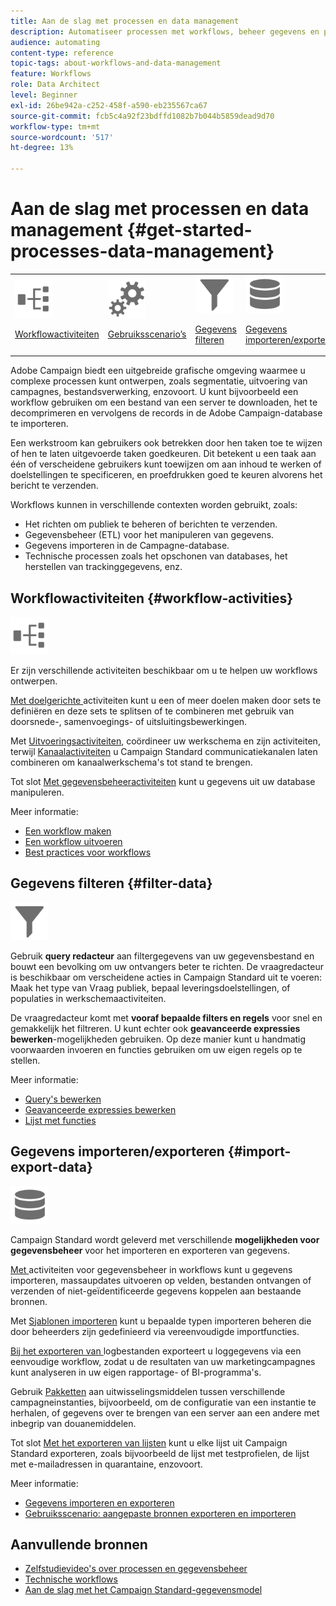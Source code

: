 ```yaml
---
title: Aan de slag met processen en data management
description: Automatiseer processen met workflows, beheer gegevens en publiek, verzend berichten, en meer.
audience: automating
content-type: reference
topic-tags: about-workflows-and-data-management
feature: Workflows
role: Data Architect
level: Beginner
exl-id: 26be942a-c252-458f-a590-eb235567ca67
source-git-commit: fcb5c4a92f23bdffd1082b7b044b5859dead9d70
workflow-type: tm+mt
source-wordcount: '517'
ht-degree: 13%

---
```


# Aan de slag met processen en data management {#get-started-processes-data-management}

<table>
<tr>
<td><img src="assets/do-not-localize/icon_workflows.svg" width="60px"><p><a href="#workflow-activities">Workflowactiviteiten</a></p></td><td><img src="assets/do-not-localize/icon_activities.svg" width="60px"><p><a href="../../automating/using/workflow-created-query-with-complement.md">Gebruiksscenario’s</a></p></td><td><img src="assets/do-not-localize/icon_filter.svg" width="60px"><p><a href="#filter-data">Gegevens filteren</a></p></td>
<td><img src="assets/do-not-localize/icon_manage.svg" width="60px"><p><a href="#import-export-data">Gegevens importeren/exporteren</a></p></td></tr>
</table>

Adobe Campaign biedt een uitgebreide grafische omgeving waarmee u complexe processen kunt ontwerpen, zoals segmentatie, uitvoering van campagnes, bestandsverwerking, enzovoort. U kunt bijvoorbeeld een workflow gebruiken om een bestand van een server te downloaden, het te decomprimeren en vervolgens de records in de Adobe Campaign-database te importeren.

Een werkstroom kan gebruikers ook betrekken door hen taken toe te wijzen of hen te laten uitgevoerde taken goedkeuren. Dit betekent u een taak aan één of verscheidene gebruikers kunt toewijzen om aan inhoud te werken of doelstellingen te specificeren, en proefdrukken goed te keuren alvorens het bericht te verzenden.

Workflows kunnen in verschillende contexten worden gebruikt, zoals:

* Het richten om publiek te beheren of berichten te verzenden.
* Gegevensbeheer (ETL) voor het manipuleren van gegevens.
* Gegevens importeren in de Campagne-database.
* Technische processen zoals het opschonen van databases, het herstellen van trackinggegevens, enz.

## Workflowactiviteiten {#workflow-activities}

<img src="assets/do-not-localize/icon_workflows.svg" width="60px">

Er zijn verschillende activiteiten beschikbaar om u te helpen uw workflows ontwerpen.

[Met doelgerichte ](../../automating/using/about-targeting-activities.md) activiteiten kunt u een of meer doelen maken door sets te definiëren en deze sets te splitsen of te combineren met gebruik van doorsnede-, samenvoegings- of uitsluitingsbewerkingen.

Met [Uitvoeringsactiviteiten](../../automating/using/about-execution-activities.md), coördineer uw werkschema en zijn activiteiten, terwijl [Kanaalactiviteiten](../../automating/using/about-channel-activities.md) u Campaign Standard communicatiekanalen laten combineren om kanaalwerkschema&#39;s tot stand te brengen.

Tot slot [Met gegevensbeheeractiviteiten](../../automating/using/about-data-management-activities.md) kunt u gegevens uit uw database manipuleren.

Meer informatie:

* [Een workflow maken](../../automating/using/building-a-workflow.md)
* [Een workflow uitvoeren](../../automating/using/about-workflow-execution.md)
* [Best practices voor workflows](../../automating/using/best-practices-workflows.md)

## Gegevens filteren {#filter-data}

<img src="assets/do-not-localize/icon_filter.svg" width="60px">

Gebruik **query redacteur** aan filtergegevens van uw gegevensbestand en bouwt een bevolking om uw ontvangers beter te richten. De vraagredacteur is beschikbaar om verscheidene acties in Campaign Standard uit te voeren: Maak het type van Vraag publiek, bepaal leveringsdoelstellingen, of populaties in werkschemaactiviteiten.

De vraagredacteur komt met **vooraf bepaalde filters en regels** voor snel en gemakkelijk het filtreren. U kunt echter ook **geavanceerde expressies bewerken**-mogelijkheden gebruiken. Op deze manier kunt u handmatig voorwaarden invoeren en functies gebruiken om uw eigen regels op te stellen.

Meer informatie:

* [Query&#39;s bewerken](../../automating/using/editing-queries.md)
* [Geavanceerde expressies bewerken](../../automating/using/advanced-expression-editing.md)
* [Lijst met functies](../../automating/using/list-of-functions.md)

## Gegevens importeren/exporteren {#import-export-data}

<img src="assets/do-not-localize/icon_manage.svg" width="60px">

Campaign Standard wordt geleverd met verschillende **mogelijkheden voor gegevensbeheer** voor het importeren en exporteren van gegevens.

[Met ](../../automating/using/about-data-management-activities.md) activiteiten voor gegevensbeheer in workflows kunt u gegevens importeren, massaupdates uitvoeren op velden, bestanden ontvangen of verzenden of niet-geïdentificeerde gegevens koppelen aan bestaande bronnen.

Met [Sjablonen importeren](../../automating/using/importing-data-with-import-templates.md) kunt u bepaalde typen importeren beheren die door beheerders zijn gedefinieerd via vereenvoudigde importfuncties.

[Bij het exporteren van ](../../automating/using/exporting-logs.md) logbestanden exporteert u loggegevens via een eenvoudige workflow, zodat u de resultaten van uw marketingcampagnes kunt analyseren in uw eigen rapportage- of BI-programma&#39;s.

Gebruik [Pakketten](../../automating/using/managing-packages.md) aan uitwisselingsmiddelen tussen verschillende campagneinstanties, bijvoorbeeld, om de configuratie van een instantie te herhalen, of gegevens over te brengen van een server aan een andere met inbegrip van douanemiddelen.

Tot slot [Met het exporteren van lijsten](../../automating/using/exporting-lists.md) kunt u elke lijst uit Campaign Standard exporteren, zoals bijvoorbeeld de lijst met testprofielen, de lijst met e-mailadressen in quarantaine, enzovoort.

Meer informatie:

* [Gegevens importeren en exporteren](../../automating/using/about-data-import-and-export.md)
* [Gebruiksscenario: aangepaste bronnen exporteren en importeren](../../automating/using/exporting-importing-custom-resources.md)

## Aanvullende bronnen

* [Zelfstudievideo&#39;s over processen en gegevensbeheer](https://experienceleague.adobe.com/docs/campaign-standard-learn/tutorials/managing-processes-and-data/creating-a-workflow.html?lang=nl)
* [Technische workflows](../../administration/using/technical-workflows.md)
* [Aan de slag met het Campaign Standard-gegevensmodel](../../developing/using/get-started-data-model.md)
